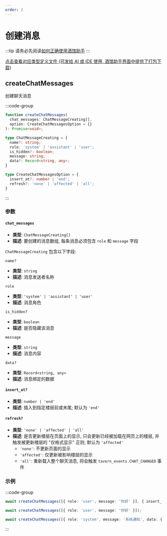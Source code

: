 ```yaml
---
order: 2
---
```


# 创建消息

:::tip
请务必先阅读[如何正确使用酒馆助手](/guide/基本用法/如何正确使用酒馆助手.md)
:::

[点击查看对应类型定义文件 (可发给 AI 或 IDE 使用, 酒馆助手界面中提供了打包下载)](https://github.com/N0VI028/JS-Slash-Runner/blob/main/%40types/function/chat_message.d.ts)

<CustomTOC />

## createChatMessages

创建聊天消息

:::code-group

```ts [createChatMessages]
function createChatMessages(
  chat_messages: ChatMessageCreating[],
  option: CreateChatMessagesOption = {}
): Promise<void>;
```

```ts [ChatMessageCreating]
type ChatMessageCreating = {
  name?: string;
  role: 'system' | 'assistant' | 'user';
  is_hidden?: boolean;
  message: string;
  data?: Record<string, any>;
}
```

```ts [CreateChatMessagesOption]
type CreateChatMessagesOption = {
  insert_at?: number | 'end';
  refresh?: 'none' | 'affected' | 'all';
}
```

:::

### 参数

#### `chat_messages`

- **类型**: `ChatMessageCreating[]`
- **描述**: 要创建的消息数组, 每条消息必须包含 `role` 和 `message` 字段

`ChatMessageCreating` 包含以下字段:

`name?`

- **类型**: `string`
- **描述**: 消息发送者名称

`role`

- **类型**: `'system' | 'assistant' | 'user'`
- **描述**: 消息角色

`is_hidden?`

- **类型**: `boolean`
- **描述**: 是否隐藏该消息

`message`

- **类型**: `string`
- **描述**: 消息内容

`data?`

- **类型**: `Record<string, any>`
- **描述**: 消息绑定的数据

#### `insert_at?`

- **类型**: `number | 'end'`
- **描述**: 插入到指定楼层前或末尾; 默认为 `'end'`

#### `refresh?`

- **类型**: `'none' | 'affected' | 'all'`
- **描述**: 是否更新楼层在页面上的显示, 只会更新已经被加载在网页上的楼层, 并触发被更新楼层的 "仅格式显示" 正则; 默认为 `'affected'`
  - `'none'`: 不更新页面的显示
  - `'affected'`: 仅更新被影响楼层的显示
  - `'all'`: 重新载入整个聊天消息, 将会触发 `tavern_events.CHAT_CHANGED` 事件

### 示例

:::code-group

```ts [在第 10 楼前插入一条消息]
await createChatMessages([{ role: 'user', message: '你好' }], { insert_at: 10 });
```

```ts [在末尾插入一条消息]
await createChatMessages([{ role: 'user', message: '你好' }]);
```

```ts [在末尾插入系统消息并设置楼层变量]
await createChatMessages([{ role: 'system', message: '系统通知', data: { 剧情阶段: '新手村' }}]);
```

:::
